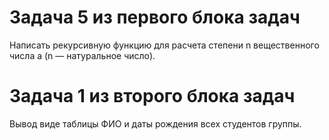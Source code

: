 # Задача 5 из первого блока задач
Написать рекурсивную функцию для расчета степени n вещественного числа a (n — натуральное число).

# Задача 1 из второго блока задач
Вывод виде таблицы ФИО и даты рождения всех студентов группы.

